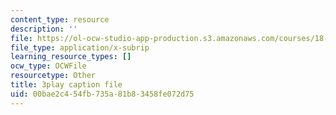 ```yaml
---
content_type: resource
description: ''
file: https://ol-ocw-studio-app-production.s3.amazonaws.com/courses/18-01sc-single-variable-calculus-fall-2010/00bae2c454fb735a81b83458fe072d75_wOHrNt9ScYs.srt
file_type: application/x-subrip
learning_resource_types: []
ocw_type: OCWFile
resourcetype: Other
title: 3play caption file
uid: 00bae2c4-54fb-735a-81b8-3458fe072d75
---
```

